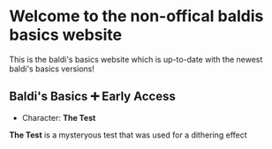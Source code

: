 # Welcome to the non-offical baldis basics website

This is the baldi's basics website which is up-to-date with the newest baldi's basics versions!

## Baldi's Basics ➕ Early Access

- Character: **The Test**

**The Test** is a mysteryous test that was used for a dithering effect
